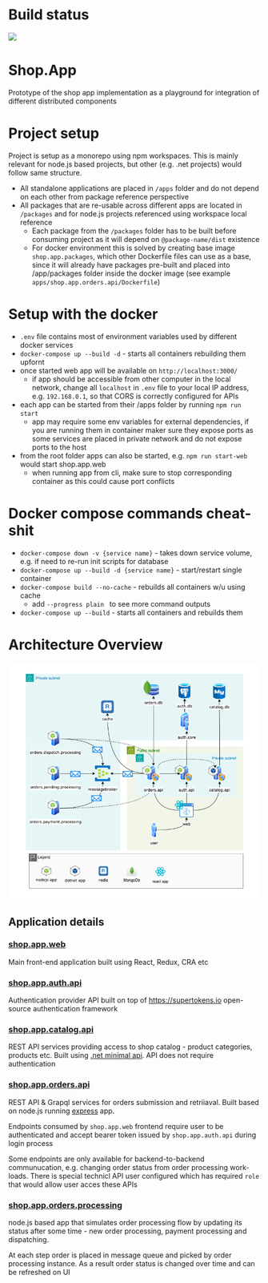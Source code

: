 # Build status

<a href="https://github.com/limanartem/Shop.App/actions/workflows/nodejs.yml" target="_blank"><img src="https://github.com/limanartem/Shop.App/actions/workflows/nodejs.yml/badge.svg" /></a>



# Shop.App
Prototype of the shop app implementation as a playground for integration of different distributed components

# Project setup
Project is setup as a monorepo using npm workspaces. This is mainly relevant for node.js based projects, but other (e.g. .net projects) would follow same structure.

* All standalone applications are placed in `/apps` folder and do not depend on each other from package reference perspective
* All packages that are re-usable across different apps are located in `/packages` and for node.js projects referenced using workspace local reference
  * Each package from the `/packages` folder has to be built before consuming project as it will depend on `@package-name/dist` existence
  * For docker environment this is solved by creating base image `shop.app.packages`, which other Dockerfile files can use as a base, since it will already have packages pre-built and placed into /app/packages folder inside the docker image (see example `apps/shop.app.orders.api/Dockerfile`)

# Setup with the docker
* `.env` file contains most of environment variables used by different docker services
* `docker-compose up --build -d` - starts all containers rebuilding them upfornt
* once started web app will be available on `http://localhost:3000/`
  * if app should be accessible from other computer in the local network, change all `localhost` in `.env` file to your local IP address, e.g. `192.168.0.1`, so that CORS is correctly configured for APIs 
* each app can be started from their /apps folder by running `npm run start`
  * app may require some env variables for external dependencies, if you are running them in container maker sure they expose ports as some services are placed in private network and do not expose ports to the host
* from the root folder apps can also be started, e.g. `npm run start-web` would start shop.app.web
  * when running app from cli, make sure to stop corresponding container as this could cause port conflicts


# Docker compose commands cheat-shit
* `docker-compose down -v {service name}` - takes down service volume, e.g. if need to re-run init scripts for database
* `docker-compose up --build -d {service name}` - start/restart single container
* `docker-compose build --no-cache` - rebuilds all containers w/u using cache
  * add `--progress plain ` to see more command outputs
* `docker-compose up --build` - starts all containers and rebuilds them


# Architecture Overview
![Architecture Overview](media/Shop.App.Architecture_1.png)

## Application details
### [shop.app.web](https://github.com/limanartem/Shop.App/tree/master/apps/shop.app.web)
Main front-end application built using React, Redux, CRA etc
### [shop.app.auth.api](https://github.com/limanartem/Shop.App/tree/master/apps/shop.app.auth.api)
Authentication provider API built on top of https://supertokens.io open-source authentication framework
### [shop.app.catalog.api](https://github.com/limanartem/Shop.App/tree/master/apps/shop.app.catalog.api)
REST API services providing access to shop catalog - product categories, products etc. Built using [.net minimal api](https://learn.microsoft.com/en-us/aspnet/core/fundamentals/minimal-apis?view=aspnetcore-8.0). API does not require authentication
### [shop.app.orders.api](https://github.com/limanartem/Shop.App/tree/master/apps/shop.app.orders.api)
REST API & Grapql services for orders submission and retriiaval. Built based on node.js running [express](https://expressjs.com) app.

Endpoints consumed by `shop.app.web` frontend require user to be authenticated and accept bearer token issued by `shop.app.auth.api` during login process

Some endpoints are only available for backend-to-backend communucation, e.g. changing order status from order processing work-loads. There is special technicl API user configured which has required `role` that would allow user acces these APIs

### [shop.app.orders.processing](https://github.com/limanartem/Shop.App/tree/master/apps/shop.app.orders.processing)
node.js based app that simulates order processing flow by updating its status after some time - new order processing, payment processing and dispatching. 

At each step order is placed in message queue and picked by order processing instance. As a result order status is changed over time and can be refreshed on UI
